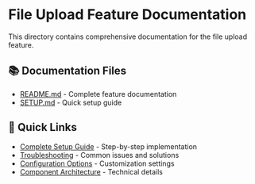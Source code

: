# File Upload Feature Documentation

This directory contains comprehensive documentation for the file upload feature.

## 📚 Documentation Files

- [README.md](./README.md) - Complete feature documentation
- [SETUP.md](./SETUP.md) - Quick setup guide

## 🔗 Quick Links

- [Complete Setup Guide](./SETUP.md) - Step-by-step implementation
- [Troubleshooting](./README.md#troubleshooting) - Common issues and solutions
- [Configuration Options](./README.md#configuration-options) - Customization settings
- [Component Architecture](./README.md#component-architecture) - Technical details